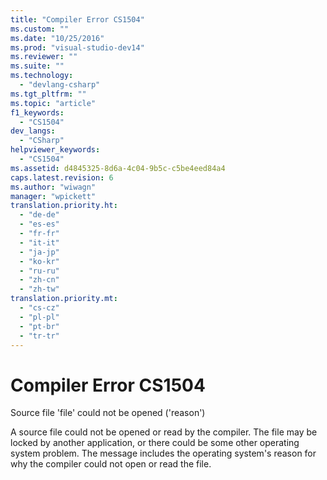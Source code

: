 ```yaml
---
title: "Compiler Error CS1504"
ms.custom: ""
ms.date: "10/25/2016"
ms.prod: "visual-studio-dev14"
ms.reviewer: ""
ms.suite: ""
ms.technology: 
  - "devlang-csharp"
ms.tgt_pltfrm: ""
ms.topic: "article"
f1_keywords: 
  - "CS1504"
dev_langs: 
  - "CSharp"
helpviewer_keywords: 
  - "CS1504"
ms.assetid: d4845325-8d6a-4c04-9b5c-c5be4eed84a4
caps.latest.revision: 6
ms.author: "wiwagn"
manager: "wpickett"
translation.priority.ht: 
  - "de-de"
  - "es-es"
  - "fr-fr"
  - "it-it"
  - "ja-jp"
  - "ko-kr"
  - "ru-ru"
  - "zh-cn"
  - "zh-tw"
translation.priority.mt: 
  - "cs-cz"
  - "pl-pl"
  - "pt-br"
  - "tr-tr"
---
```

# Compiler Error CS1504
Source file 'file' could not be opened ('reason')  
  
 A source file could not be opened or read by the compiler. The file may be locked by another application, or there could be some other operating system problem. The message includes the operating system's reason for why the compiler could not open or read the file.
